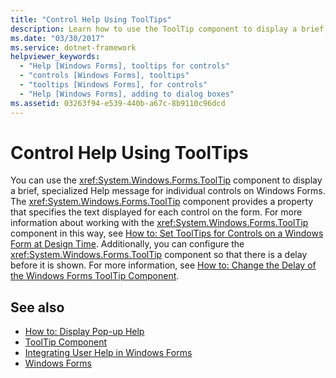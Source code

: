 ```yaml
---
title: "Control Help Using ToolTips"
description: Learn how to use the ToolTip component to display a brief, specialized Help message for individual controls on Windows Forms.
ms.date: "03/30/2017"
ms.service: dotnet-framework
helpviewer_keywords: 
  - "Help [Windows Forms], tooltips for controls"
  - "controls [Windows Forms], tooltips"
  - "tooltips [Windows Forms], for controls"
  - "Help [Windows Forms], adding to dialog boxes"
ms.assetid: 03263f94-e539-440b-a67c-8b9110c96dcd
---
```

# Control Help Using ToolTips

You can use the <xref:System.Windows.Forms.ToolTip> component to display a brief, specialized Help message for individual controls on Windows Forms. The <xref:System.Windows.Forms.ToolTip> component provides a property that specifies the text displayed for each control on the form. For more information about working with the <xref:System.Windows.Forms.ToolTip> component in this way, see [How to: Set ToolTips for Controls on a Windows Form at Design Time](../controls/how-to-set-tooltips-for-controls-on-a-windows-form-at-design-time.md). Additionally, you can configure the <xref:System.Windows.Forms.ToolTip> component so that there is a delay before it is shown. For more information, see [How to: Change the Delay of the Windows Forms ToolTip Component](../controls/how-to-change-the-delay-of-the-windows-forms-tooltip-component.md).

## See also

- [How to: Display Pop-up Help](how-to-display-pop-up-help.md)
- [ToolTip Component](../controls/tooltip-component-windows-forms.md)
- [Integrating User Help in Windows Forms](integrating-user-help-in-windows-forms.md)
- [Windows Forms](../index.yml)
